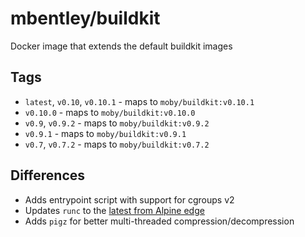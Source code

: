# mbentley/buildkit

Docker image that extends the default buildkit images

## Tags

* `latest`, `v0.10`, `v0.10.1` - maps to `moby/buildkit:v0.10.1`
* `v0.10.0` - maps to `moby/buildkit:v0.10.0`
* `v0.9`, `v0.9.2` - maps to `moby/buildkit:v0.9.2`
* `v0.9.1` - maps to `moby/buildkit:v0.9.1`
* `v0.7`, `v0.7.2` - maps to `moby/buildkit:v0.7.2`

## Differences

* Adds entrypoint script with support for cgroups v2
* Updates `runc` to the [latest from Alpine edge](https://pkgs.alpinelinux.org/packages?name=runc&branch=edge&repo=community&arch=x86_64)
* Adds `pigz` for better multi-threaded compression/decompression
